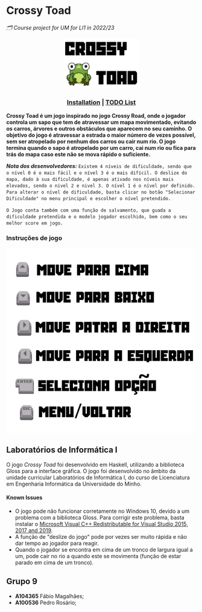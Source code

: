 # Crossy Toad
_🗂️ Course project for UM for LI1 in 2022/23_

<p align="center"><img src="src/assets/crossytoad.png" alt="Crossy Toad" width="200"/></p>

### <p align="center">[Installation](/INSTALLATION.md#build) | [TODO List](/TODO.md)</p>

**Crossy Toad é um jogo inspirado no jogo Crossy Road, onde o jogador controla um sapo que tem de atravessar um mapa movimentado, evitando os carros, árvores e outros obstáculos que aparecem no seu caminho. O objetivo do jogo é atravessar a estrada o maior número de vezes possível, sem ser atropelado por nenhum dos carros ou cair num rio. O jogo termina quando o sapo é atropelado por um carro, cai num rio ou fica para trás do mapa caso este não se mova rápido o suficiente.**

***Nota dos desenvolvedores:***
`Existem 4 níveis de dificuldade, sendo que o nível 0 é o mais fácil e o nível 3 é o mais difícil. O deslize do mapa, dado à sua dificuldade, é apenas ativado nos níveis mais elevados, sendo o nivel 2 e nivel 3. O nível 1 é o nível por definido. Para alterar o nível de dificuldade, basta clicar no botão "Selecionar Dificuldade" no menu principal e escolher o nível pretendido.`

`O Jogo conta também com uma função de salvamento, que guada a dificuldade pretendida e o modelo jogador escolhido, bem como o seu melhor score em jogo.`

### Instruções de jogo
<p align="center"><img src="src/assets/instrucoespainel.png" alt="instrucoespainel" width="500"/></p>

## Laboratórios de Informática I
O jogo *Crossy Toad* foi desenvolvido em Haskell, utilizando a biblioteca Gloss para a interface gráfica. O jogo foi desenvolvido no âmbito da unidade curricular Laboratórios de Informática I, do curso de Licenciatura em Engenharia Informática da Universidade do Minho.

#### Known Issues
- O jogo pode não funcionar corretamente no Windows 10, devido a um problema com a biblioteca Gloss. Para corrigir este problema, basta instalar o [Microsoft Visual C++ Redistributable for Visual Studio 2015, 2017 and 2019](https://support.microsoft.com/en-us/help/2977003/the-latest-supported-visual-c-downloads).
- A função de "deslize do jogo" pode por vezes ser muito rápida e não dar tempo ao jogador para reagir.
- Quando o jogador se encontra em cima de um tronco de largura igual a um, pode cair no rio a quando este se movimenta (função de estar parado em cima de um tronco).
## Grupo 9

- **A104365** Fábio Magalhães;
- **A100536** Pedro Rosário;
